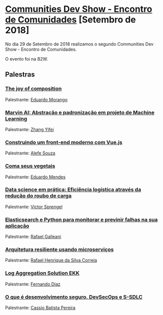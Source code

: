 # [Communities Dev Show - Encontro de Comunidades][0] [Setembro de 2018]

No dia 29 de Setembro de 2018 realizamos o segundo Communities Dev Show - Encontro de Comunidades.

O evento foi na B2W.


## Palestras

### [The joy of composition](https://drive.google.com/file/d/1ItrGS7J9fFlvCMzg8LXJ-lOm8efE5WzN/view)

Palestrante: [Eduardo Morango](https://github.com/edvmorango)


### [Marvin AI: Abstração e padronização em projeto de Machine Learning](https://pt.slideshare.net/zhangyifei1/marvinai-um-projeto-open-source-para-entregar-e-gerenciar-projetos-de-ml-116314696)

Palestrante: [Zhang Yifei](https://github.com/zhangruoxu)


### [Construindo um front-end moderno com Vue.js](https://speakerdeck.com/alefesouza/modern-front-end-development-with-vue-dot-js)

Palestrante: [Alefe Souza](https://github.com/alefesouza)


### [Coma seus vegetais](https://github.com/dunossauro/slides/blob/master/Coma%20seus%20vegetais%20v3.pdf)

Palestrante: [Eduardo Mendes](https://github.com/dunossauro)


### [Data science em prática: Eficiência logística através da redução do roubo de carga](https://drive.google.com/file/d/1hU_A3BizYqHk3bR1du1ZbfrzrCU930ml/view)

Palestrante: [Victor Sprengel](https://github.com/victorsprengel)


### [Elasticsearch e Python para monitorar e previnir falhas na sua aplicação](https://speakerdeck.com/rafegal/elasticsearch-e-python-para-monitorar-e-corrigir-falhas-na-sua-aplicacao)

Palestrante: [Rafael Galleani](https://github.com/rafegal)


### [Arquitetura resiliente usando microserviços](https://speakerdeck.com/rafaelhenrique/arquitetura-resiliente-usando-microservicos-f9f6001d-0984-435f-a78f-55dd5f7e6187)

Palestrante: [Rafael Henrique da Silva Correia](https://github.com/rafaelhenrique)


### [Log Aggregation Solution EKK](https://docs.google.com/presentation/d/1pe64AUp3fvvWby-7-kRz_mkzAbnaUKJp26ZFK9pTNKw/edit?usp=sharing)

Palestrante: [Fernando Diaz](https://github.com/fndiaz)


### [O que é desenvolvimento seguro, DevSecOps e S-SDLC](https://www.slideshare.net/cassiobp/o-que-desenvolvimento-seguro-devsecops-e-ssdlc)

Palestrante: [Cassio Batista Pereira](https://github.com/cassiodeveloper)


[0]: https://www.meetup.com/pt-BR/Grupy-SP/events/254342503/
